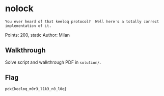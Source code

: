 # nolock

```
You ever heard of that keeloq protocol?  Well here's a totally correct implementation of it.
```

Points: 200, static
Author: Milan

## Walkthrough

Solve script and walkthrough PDF in `solution/`.

## Flag

`pdx{keeloq_m0r3_l1k3_n0_l0q}`
